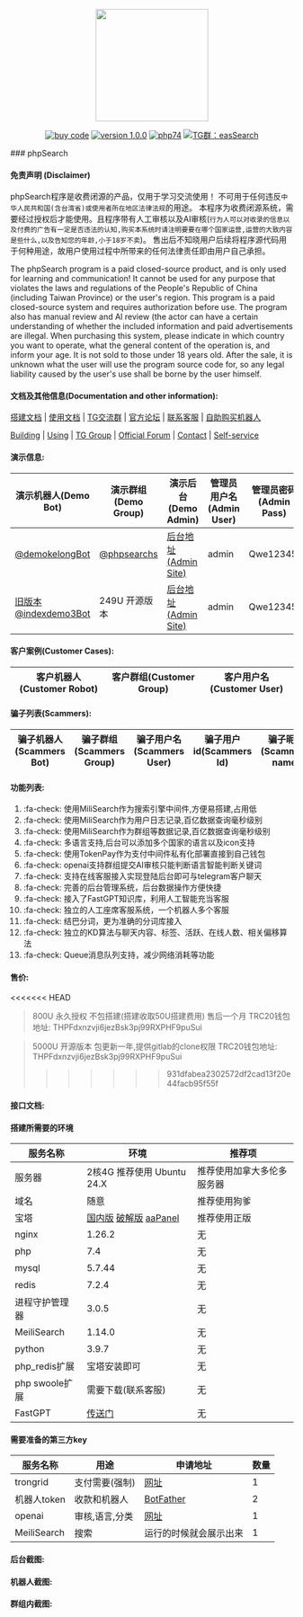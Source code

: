 <p align="center"><img src="https://s1.imagehub.cc/images/2025/05/14/a1b903583154271050191c1a6f2de085.png" width="200"></p>
<p align="center">
<a href="https://t.me/easSearchs"><img src="https://img.shields.io/badge/buy-code-blue" alt="buy code"></a>
<a href="https://github.com/omniores3/findex/releases/tag/1.0.0"><img src="https://img.shields.io/badge/version-1.0.0-red" alt="version 1.0.0"></a>
<a href="https://www.php.net/releases/7_4_0.php"><img src="https://img.shields.io/badge/PHP-7.4-lightgrey" alt="php74"></a>
<a href="https://t.me/easSearch"><img src="https://img.shields.io/badge/Telegram%E7%BE%A4-easSearch-green" alt="TG群：easSearch"></a>
</p>
### phpSearch

#### 免责声明 (Disclaimer)

phpSearch程序是收费闭源的产品，仅用于学习交流使用！
不可用于任何违反`中华人民共和国(含台湾省)或使用者所在地区法律法规`的用途。
本程序为收费闭源系统，需要经过授权后才能使用。且程序带有人工审核以及AI审核(`行为人可以对收录的信息以及付费的广告有一定是否违法的认知,购买本系统时请注明要要在哪个国家运营,运营的大致内容是些什么,以及告知您的年龄,小于18岁不卖`)。
售出后不知晓用户后续将程序源代码用于何种用途，故用户使用过程中所带来的任何法律责任即由用户自己承担。

The phpSearch program is a paid closed-source product, and is only used for learning and communication!
It cannot be used for any purpose that violates the laws and regulations of the People's Republic of China (including Taiwan Province) or the user's region.
This program is a paid closed-source system and requires authorization before use. The program also has manual review and AI review (the actor can have a certain understanding of whether the included information and paid advertisements are illegal. When purchasing this system, please indicate in which country you want to operate, what the general content of the operation is, and inform your age. It is not sold to those under 18 years old.
After the sale, it is unknown what the user will use the program source code for, so any legal liability caused by the user's use shall be borne by the user himself.

#### 文档及其他信息(Documentation and other information):
[搭建文档](https://68i.net/telegram%e6%9c%ba%e5%99%a8%e4%ba%ba%e7%b4%a2%e5%bc%95%e6%90%9c%e7%b4%a2%e5%bc%95%e6%93%8e%e6%ba%90%e7%a0%81/ "搭建文档") | [使用文档](https://t.me/easSearchs "使用文档") | [TG交流群](https://t.me/easSearch "TG交流群") | [官方论坛](https://68i.net "官方论坛") | [联系客服](https://t.me/easSearchs "联系客服") | [自助购买机器人](https://faka.68i.net "自助购买机器人") 

[Building](https://68i.net/telegram%e6%9c%ba%e5%99%a8%e4%ba%ba%e7%b4%a2%e5%bc%95%e6%90%9c%e7%b4%a2%e5%bc%95%e6%93%8e%e6%ba%90%e7%a0%81/ "Building") | [Using](https://t.me/easSearchs "Using") | [TG Group](https://t.me/easSearch "TG Group") | [Official Forum](https://t.me/easSearchs "Official Forum") | [Contact](https://t.me/easSearchs "Contact") | [Self-service](https://faka.68i.net "Self-service") 
#### 演示信息:
| 演示机器人(Demo Bot)                                                  | 演示群组(Demo Group)                                     | 演示后台(Demo Admin)                                           | 管理员用户名(Admin User) | 管理员密码(Admin Pass) |
|------------------------------------------------------------------|------------------------------------------------------|------------------------------------------------------------|--------------------|-------------------|
| [@demokelongBot](https://t.me/demokelongBot "@demokelongBot")    | [@phpsearchs](https://t.me/phpsearchs "@phpsearchs") | [后台地址(Admin Site)](https://copy.8br.dpdns.org/hDKsVnTZui.php "后台地址(Admin Site)") | admin              | Qwe12345.         |
 | [旧版本@indexdemo3Bot](https://t.me/indexdemo3Bot "@indexdemo3Bot") | 249U 开源版本                  |[后台地址(Admin Site)](https://three.oo-oo.eu.org/wocaole.php "后台地址(Admin Site)")| admin              | Qwe12345.         |
#### 客户案例(Customer Cases):
| 客户机器人(Customer Robot)                                           | 客户群组(Customer Group)                              | 客户用户名(Customer User)                              |
|---------------------------------------------------|---------------------------------------------------|---------------------------------------------------|


#### 骗子列表(Scammers):

| 骗子机器人(Scammers Bot) | 骗子群组(Scammers Group) | 骗子用户名(Scammers User) | 骗子用户id(Scammers Id) | 骗子昵称(Scammers name)  | 骗子网站(Scammers Site) |
|---------------------|----------------------|----------------------|---------------------|---------------------|---------------------|


#### 功能列表:

1. :fa-check: 使用MiliSearch作为搜索引擎中间件,方便易搭建,占用低
2. :fa-check: 使用MiliSearch作为用户日志记录,百亿数据查询毫秒级别
3. :fa-check: 使用MiliSearch作为群组等数据记录,百亿数据查询毫秒级别
4. :fa-check: 多语言支持,后台可以添加多个国家的语言以及icon支持
5. :fa-check: 使用TokenPay作为支付中间件私有化部署直接到自己钱包
6. :fa-check: openai支持群组提交AI审核只能判断语言智能判断关键词
7. :fa-check: 支持在线客服接入实现登陆后台即可与telegram客户聊天
8. :fa-check: 完善的后台管理系统，后台数据操作方便快捷
9. :fa-check: 接入了FastGPT知识库，利用人工智能充当客服
10. :fa-check: 独立的人工座席客服系统，一个机器人多个客服
11. :fa-check: 结巴分词，更为准确的分词库接入
12. :fa-check: 独立的KD算法与聊天内容、标签、活跃、在线人数、相关偏移算法
13. :fa-check: Queue消息队列支持，减少网络消耗等功能

#### 售价:

<<<<<<< HEAD

> 800U 永久授权   不包搭建(搭建收取50U搭建费用)  售后一个月  TRC20钱包地址: THPFdxnzvji6jezBsk3pj99RXPHF9puSui

> 5000U 开源版本   包更新一年,提供gitlab的clone权限 TRC20钱包地址: THPFdxnzvji6jezBsk3pj99RXPHF9puSui
>>>>>>> 931dfabea2302572df2cad13f20e44facb95f55f

#### 接口文档:

#### 搭建所需要的环境

| 服务名称  |  环境  | 推荐项 |
| ------------ | ------------ | ------------ |
| 服务器  |  2核4G 推荐使用 Ubuntu 24.X  | 推荐使用加拿大多伦多服务器 |
| 域名  | 随意  |  推荐使用狗爹 |
| 宝塔 | [国内版](https://www.bt.cn/new/download.html "国内版") [破解版](https://www.btkaixin.net/ "破解版")  [aaPanel](https://www.aapanel.org/new/download.html?invite_code=aapanele "aaPanel") | 推荐使用正版 |
| nginx | 1.26.2 | 无 |
| php | 7.4 | 无 |
| mysql | 5.7.44 | 无 |
| redis | 7.2.4  | 无 |
| 进程守护管理器 | 3.0.5 | 无 |
|MeiliSearch|1.14.0 | 无 |
| python | 3.9.7 | 无 |
| php_redis扩展 | 宝塔安装即可 | 无 |
| php swoole扩展 | 需要下载(联系客服) | 无 |
| FastGPT | [传送门](https://tryfastgpt.ai/ "传送门")  | 无 |

#### 需要准备的第三方key

| 服务名称  |  用途  | 申请地址 | 数量 |
| ------------ | ------------ | ------------ | ------------ |
| trongrid  |  支付需要(强制)  | [网址](https://www.trongrid.io/dashboard/keys "网址") | 1 |
| 机器人token  | 收款和机器人  | [BotFather](https://t.me/BotFather "BotFather") | 2 |
| openai | 审核,语言,分类 | [网址](https://api.gptnb.ai/ "网址") | 1 |
| MeiliSearch | 搜索 | 运行的时候就会展示出来 | 1 |

#### 后台截图:
#### 机器人截图:
#### 群组内截图:
